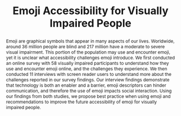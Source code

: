 ---
layout: publication
title: "Emoji Accessibility for Visually Impaired People"
authors: Garreth W. Tigwell, Benjamin M. Gorman, Rachel Menzies
year: 2020
link: "https://dl.acm.org/doi/abs/10.1145/3313831.3376267"
abstract: Emoji are graphical symbols that appear in many aspects of our lives. Worldwide, around 36 million people are blind and 217 million have a moderate to severe visual impairment. This portion of the population may use and encounter emoji, yet it is unclear what accessibility challenges emoji introduce. We first conducted an online survey with 58 visually impaired participants to understand how they use and encounter emoji online, and the challenges they experience. We then conducted 11 interviews with screen reader users to understand more about the challenges reported in our survey findings. Our interview findings demonstrate that technology is both an enabler and a barrier, emoji descriptors can hinder communication, and therefore the use of emoji impacts social interaction. Using our findings from both studies, we propose best practice when using emoji and recommendations to improve the future accessibility of emoji for visually impaired people.
---